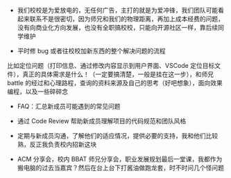 - 我们校校是为爱放电的，无任何广告，主打的就是为爱冲锋，我们团队可能看起来联系不是很密切，因为师兄和我们的物理距离，再加上成本经费的问题，没有向商业化方向发展，也没有全职搞校校，只能向开源社区一样，靠后续同学维护

- 平时修 bug 或者往校校加新东西的整个解决问题的流程

比如定位问题（打印信息、通过修改内容显示到用户界面、VSCode 定位目标文件），真正的具体需求是什么！（一定要搞清楚，一般是挂在这一步），和师兄 battle 的经过和心理路程，查询的资料来源及自己的思考（好吧想象），面向效果编程，以及一些碎碎念

- FAQ：汇总新成员可能遇到的常见问题

- 通过 Code Review 帮助新成员理解项目的代码规范和团队风格

- 定期与新成员沟通，了解他们的适应情况，提供必要的支持，我和他们比较熟，反正我负责校内招新这块

* ACM 分享会，校内 BBAT 师兄分享会，职业发展规划最后一堂课，我都作为搬电脑的过去当嘉宾？然后在台上台下打酱油做跑龙套，时不时问几个怪问题
